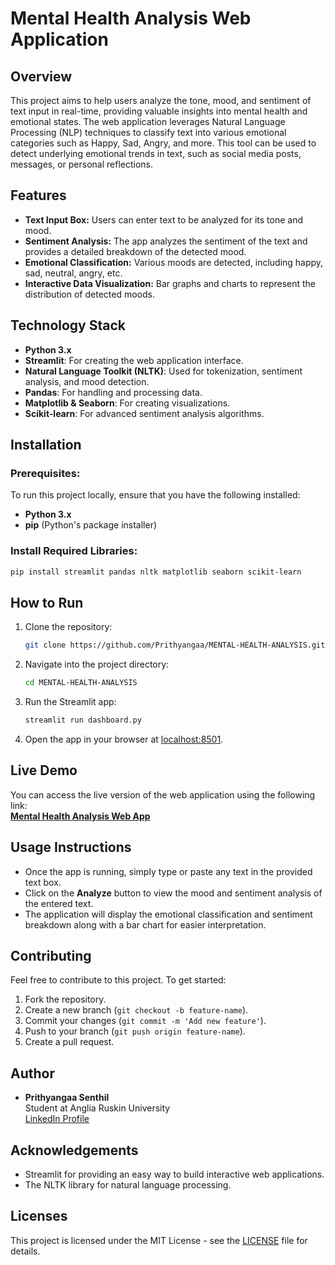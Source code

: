 
# **Mental Health Analysis Web Application**

## **Overview**
This project aims to help users analyze the tone, mood, and sentiment of text input in real-time, providing valuable insights into mental health and emotional states. The web application leverages Natural Language Processing (NLP) techniques to classify text into various emotional categories such as Happy, Sad, Angry, and more. This tool can be used to detect underlying emotional trends in text, such as social media posts, messages, or personal reflections.

## **Features**
- **Text Input Box:** Users can enter text to be analyzed for its tone and mood.
- **Sentiment Analysis:** The app analyzes the sentiment of the text and provides a detailed breakdown of the detected mood.
- **Emotional Classification:** Various moods are detected, including happy, sad, neutral, angry, etc.
- **Interactive Data Visualization:** Bar graphs and charts to represent the distribution of detected moods.

## **Technology Stack**
- **Python 3.x**
- **Streamlit**: For creating the web application interface.
- **Natural Language Toolkit (NLTK)**: Used for tokenization, sentiment analysis, and mood detection.
- **Pandas**: For handling and processing data.
- **Matplotlib & Seaborn**: For creating visualizations.
- **Scikit-learn**: For advanced sentiment analysis algorithms.

## **Installation**

### Prerequisites:
To run this project locally, ensure that you have the following installed:
- **Python 3.x**
- **pip** (Python's package installer)

### Install Required Libraries:
```bash
pip install streamlit pandas nltk matplotlib seaborn scikit-learn
```

## **How to Run**

1. Clone the repository:
    ```bash
    git clone https://github.com/Prithyangaa/MENTAL-HEALTH-ANALYSIS.git
    ```

2. Navigate into the project directory:
    ```bash
    cd MENTAL-HEALTH-ANALYSIS
    ```

3. Run the Streamlit app:
    ```bash
    streamlit run dashboard.py
    ```

4. Open the app in your browser at [localhost:8501](http://localhost:8501).

## **Live Demo**
You can access the live version of the web application using the following link:  
[**Mental Health Analysis Web App**](https://mental-health-analysis-c8dbb3c86lc9zpxjdc3zva.streamlit.app/)

## **Usage Instructions**
- Once the app is running, simply type or paste any text in the provided text box.
- Click on the **Analyze** button to view the mood and sentiment analysis of the entered text.
- The application will display the emotional classification and sentiment breakdown along with a bar chart for easier interpretation.

## **Contributing**
Feel free to contribute to this project. To get started:
1. Fork the repository.
2. Create a new branch (`git checkout -b feature-name`).
3. Commit your changes (`git commit -m 'Add new feature'`).
4. Push to your branch (`git push origin feature-name`).
5. Create a pull request.

## **Author**

- **Prithyangaa Senthil**  
  Student at Anglia Ruskin University  
  [LinkedIn Profile](https://www.linkedin.com/in/prithyangaa-senthil-9166b52b2/)

## **Acknowledgements**
- Streamlit for providing an easy way to build interactive web applications.
- The NLTK library for natural language processing.

## **Licenses**
This project is licensed under the MIT License - see the [LICENSE](LICENSE) file for details.
